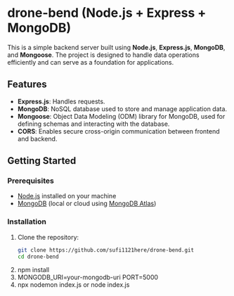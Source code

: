 # drone-bend (Node.js + Express + MongoDB)

This is a simple backend server built using **Node.js**, **Express.js**, **MongoDB**, and **Mongoose**. The project is designed to handle data operations efficiently and can serve as a foundation for applications.

## Features

- **Express.js**: Handles requests.
- **MongoDB**: NoSQL database used to store and manage application data.
- **Mongoose**: Object Data Modeling (ODM) library for MongoDB, used for defining schemas and interacting with the database.
- **CORS**: Enables secure cross-origin communication between frontend and backend.

## Getting Started

### Prerequisites

- [Node.js](https://nodejs.org/) installed on your machine
- [MongoDB](https://www.mongodb.com/) (local or cloud using [MongoDB Atlas](https://www.mongodb.comcloud/atlas))

### Installation

1. Clone the repository:
   ```bash
   git clone https://github.com/sufi1121here/drone-bend.git
   cd drone-bend
2.  npm install
3.  MONGODB_URI=your-mongodb-uri
    PORT=5000
4.  npx nodemon index.js or node index.js


